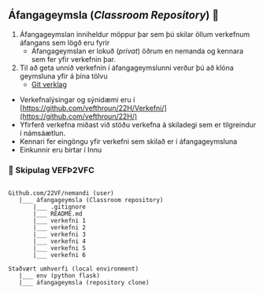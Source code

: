 ## Áfangageymsla (_Classroom Repository_)  👋

1. Áfangageymslan inniheldur möppur þar sem þú skilar öllum verkefnum áfangans sem lögð eru fyrir
   * Áfangageymslan er lokuð (_privat_) öðrum en nemanda og kennara sem fer yfir verkefnin þar.
2. Til að geta unnið verkefnin í áfangageymslunni verður þú að klóna geymsluna yfir á þína tölvu
   * [Git verklag](https://vefgrunnur.github.io/verkefnaskil/git_verklag.html)

* Verkefnalýsingar og sýnidæmi eru í [https://github.com/vefthroun/22H/Verkefni/](https://github.com/vefthroun/22H/)
* Yfirferð verkefna miðast við stöðu verkefna á skiladegi sem er tilgreindur í námsáætlun. 
* Kennari fer eingöngu yfir verkefni sem skilað er í áfangageymsluna
* Einkunnir eru birtar í Innu


### 🌈 Skipulag VEFÞ2VFC

```

Github.com/22VF/nemandi (user)
   |___ áfangageymsla (Classroom repository)
       |___ .gitignore
       |___ README.md
       |___ verkefni 1 
       |___ verkefni 2 
       |___ verkefni 3 
       |___ verkefni 4 
       |___ verkefni 5 
       |___ verkefni 6
       
Staðvært umhverfi (local environment)
   |___	env (python flask)
   |___	áfangageymsla (repository clone)
   
```
	
<!--

**Here are some ideas to get you started:**

🙋‍♀️ A short introduction - what is your organization all about?
🌈 Contribution guidelines - how can the community get involved?
👩‍💻 Useful resources - where can the community find your docs? Is there anything else the community should know?
🍿 Fun facts - what does your team eat for breakfast?
🧙 Remember, you can do mighty things with the power of [Markdown](https://docs.github.com/github/writing-on-github/getting-started-with-writing-and-formatting-on-github/basic-writing-and-formatting-syntax)
-->
